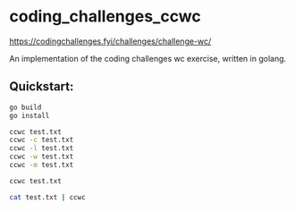 # coding_challenges_ccwc

https://codingchallenges.fyi/challenges/challenge-wc/

An implementation of the coding challenges wc exercise, written in golang.

## Quickstart:

```sh
go build
go install

ccwc test.txt
ccwc -c test.txt
ccwc -l test.txt
ccwc -w test.txt
ccwc -m test.txt

ccwc test.txt

cat test.txt | ccwc
```